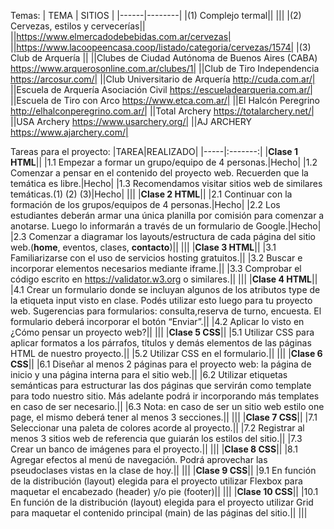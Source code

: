 Temas:
| TEMA | SITIOS |
|------|--------|
|(1) Complejo termal||
|||
|(2) Cervezas, estilos y cervecerías||
||https://www.elmercadodebebidas.com.ar/cervezas|
||https://www.lacoopeencasa.coop/listado/categoria/cervezas/1574|
|(3) Club de Arquería ||
||Clubes de Ciudad Autónoma de Buenos Aires (CABA) https://www.arquerosonline.com.ar/clubes/1|
||Club de Tiro Independencia https://arcosur.com/|
||Club Universitario de Arquería http://cuda.com.ar/|
||Escuela de Arquería Asociación Civil https://escueladearqueria.com.ar/|
||Escuela de Tiro con Arco https://www.etca.com.ar/|
||El Halcón Peregrino http://elhalconperegrino.com.ar/|
||Total Archery https://totalarchery.net/|
||USA Archery https://www.usarchery.org/|
||AJ ARCHERY https://www.ajarchery.com/|


Tareas para el proyecto:
|TAREA|REALIZADO|
|-----|:-------:|
|**Clase 1 HTML**||
|1.1 Empezar a formar un grupo/equipo de 4 personas.|Hecho|
|1.2 Comenzar a pensar en el contenido del proyecto web. Recuerden que la temática es libre.|Hecho|
|1.3 Recomendamos visitar sitios web de similares temáticas.(1) (2) (3)|Hecho|
|||
|**Clase 2 HTML**||
|2.1 Continuar con la formación de los grupos/equipos de 4 personas.|Hecho|
|2.2 Los estudiantes deberán armar una única planilla por comisión para comenzar a anotarse. Luego lo informarán a través de un formulario de Google.|Hecho|
|2.3 Comenzar a diagramar los layouts/estructura de cada página del sitio web.(**home**, eventos, clases, **contacto**)||
|||
|**Clase 3 HTML**||
|3.1 Familiarizarse con el uso de servicios hosting gratuitos.||
|3.2 Buscar e incorporar elementos necesarios mediante iframe.||
|3.3 Comprobar el código escrito en https://validator.w3.org o similares.||
|||
|**Clase 4 HTML**||
|4.1 Crear un formulario donde se incluyan algunos de los atributos type de la etiqueta input visto en clase. Podés utilizar esto luego para tu proyecto web. Sugerencias para formularios: consulta,reserva de turno, encuesta. El formulario deberá incorporar el botón “Enviar”.||
|4.2 Aplicar lo visto en ¿Cómo pensar un proyecto web?||
|||
|**Clase 5 CSS**||
|5.1 Utilizar CSS para aplicar formatos a los párrafos, títulos y demás elementos de las páginas HTML de nuestro proyecto.||
|5.2 Utilizar CSS en el formulario.||
|||
|**Clase 6 CSS**||
|6.1 Diseñar al menos 2 páginas para el proyecto web: la página de inicio y una página interna para el sitio web.||
|6.2 Utilizar etiquetas semánticas para estructurar las dos páginas que servirán como template para todo nuestro sitio. Más adelante podrá ir incorporando más templates en caso de ser necesario.||
|6.3 Nota: en caso de ser un sitio web estilo one page, el mismo deberá tener al menos 3 secciones.||
|||
|**Clase 7 CSS**||
|7.1 Seleccionar una paleta de colores acorde al proyecto.||
|7.2 Registrar al menos 3 sitios web de referencia que guiarán los estilos del sitio.||
|7.3 Crear un banco de imágenes para el proyecto.||
|||
|**Clase 8 CSS**||
|8.1 Agregar efectos al menú de navegación. Podrá aprovechar las pseudoclases vistas en la clase de hoy.||
|||
|**Clase 9 CSS**||
|9.1 En función de la distribución (layout) elegida para el proyecto utilizar Flexbox para maquetar el encabezado (header) y/o pie (footer)||
|||
|**Clase 10 CSS**||
|10.1 En función de la distribución (layout) elegida para el proyecto utilizar Grid para maquetar el contenido principal (main) de las páginas del sitio.||
|||

